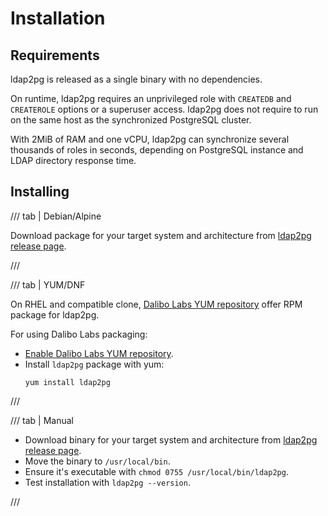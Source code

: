 <h1>Installation</h1>


## Requirements

ldap2pg is released as a single binary with no dependencies.

On runtime, ldap2pg requires an unprivileged role with `CREATEDB` and `CREATEROLE` options or a superuser access.
ldap2pg does not require to run on the same host as the synchronized PostgreSQL cluster.

With 2MiB of RAM and one vCPU, ldap2pg can synchronize several thousands of roles in seconds,
depending on PostgreSQL instance and LDAP directory response time.


## Installing

/// tab | Debian/Alpine

Download package for your target system and architecture from [ldap2pg release page].

///

/// tab | YUM/DNF

On RHEL and compatible clone, [Dalibo Labs YUM repository](https://yum.dalibo.org/labs/) offer RPM package for ldap2pg.

For using Dalibo Labs packaging:

- [Enable Dalibo Labs YUM repository](https://yum.dalibo.org/labs/).
- Install `ldap2pg` package with yum:
  ```
  yum install ldap2pg
  ```

///

/// tab | Manual

- Download binary for your target system and architecture from [ldap2pg release page].
- Move the binary to `/usr/local/bin`.
- Ensure it's executable with `chmod 0755 /usr/local/bin/ldap2pg`.
- Test installation with `ldap2pg --version`.

///

[ldap2pg release page]: https://github.com/dalibo/ldap2pg/releases
